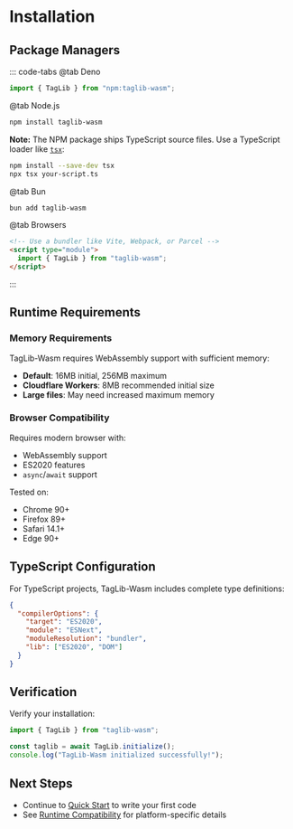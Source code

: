 # Installation

## Package Managers

::: code-tabs @tab Deno

```typescript
import { TagLib } from "npm:taglib-wasm";
```

@tab Node.js

```bash
npm install taglib-wasm
```

**Note:** The NPM package ships TypeScript source files. Use a TypeScript loader
like [`tsx`](https://github.com/privatenumber/tsx):

```bash
npm install --save-dev tsx
npx tsx your-script.ts
```

@tab Bun

```bash
bun add taglib-wasm
```

@tab Browsers

```html
<!-- Use a bundler like Vite, Webpack, or Parcel -->
<script type="module">
  import { TagLib } from "taglib-wasm";
</script>
```

:::

## Runtime Requirements

### Memory Requirements

TagLib-Wasm requires WebAssembly support with sufficient memory:

- **Default**: 16MB initial, 256MB maximum
- **Cloudflare Workers**: 8MB recommended initial size
- **Large files**: May need increased maximum memory

### Browser Compatibility

Requires modern browser with:

- WebAssembly support
- ES2020 features
- `async`/`await` support

Tested on:

- Chrome 90+
- Firefox 89+
- Safari 14.1+
- Edge 90+

## TypeScript Configuration

For TypeScript projects, TagLib-Wasm includes complete type definitions:

```json
{
  "compilerOptions": {
    "target": "ES2020",
    "module": "ESNext",
    "moduleResolution": "bundler",
    "lib": ["ES2020", "DOM"]
  }
}
```

## Verification

Verify your installation:

```typescript
import { TagLib } from "taglib-wasm";

const taglib = await TagLib.initialize();
console.log("TagLib-Wasm initialized successfully!");
```

## Next Steps

- Continue to [Quick Start](./quick-start.md) to write your first code
- See [Runtime Compatibility](/Runtime-Compatibility.md) for platform-specific
  details

